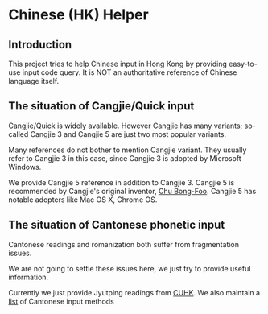 # Chinese (HK) Helper

## Introduction
This project tries to help Chinese input in Hong Kong by providing easy-to-use
input code query.
It is NOT an authoritative reference of Chinese language itself.

## The situation of Cangjie/Quick input
Cangjie/Quick is widely available.
However Cangjie has many variants;
so-called Cangjie 3 and Cangjie 5 are just two most popular variants.

Many references do not bother to mention Cangjie variant.
They usually refer to Cangjie 3 in this case,
since Cangjie 3 is adopted by Microsoft Windows.

We provide Cangjie 5 reference in addition to Cangjie 3.
Cangjie 5 is recommended by Cangjie's original inventor,
[Chu Bong-Foo](http://www.cbflabs.com).
Cangjie 5 has notable adopters like Mac OS X, Chrome OS.

## The situation of Cantonese phonetic input
Cantonese readings and romanization both suffer from fragmentation issues.

We are not going to settle these issues here,
we just try to provide useful information.

Currently we just provide Jyutping readings from
[CUHK](http://humanum.arts.cuhk.edu.hk/Lexis/lexi-mf/).
We also maintain a [list](https://github.com/mahiuchun/zh-hk/wiki/CantoneseInput)
of Cantonese input methods
